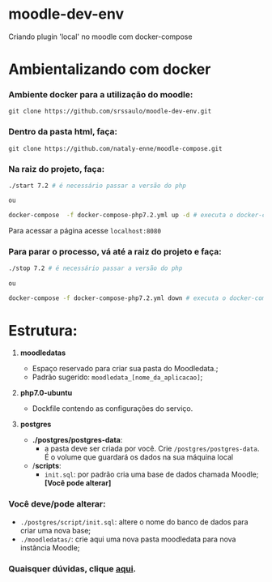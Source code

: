 # moodle-dev-env
Criando plugin 'local' no moodle com docker-compose


# Ambientalizando com docker

### Ambiente docker para a utilização do moodle:
```git
git clone https://github.com/srssaulo/moodle-dev-env.git
```

### Dentro da pasta html, faça:
```git
git clone https://github.com/nataly-enne/moodle-compose.git
```

### Na raiz do projeto, faça:
```bash
./start 7.2 # é necessário passar a versão do php

ou

docker-compose  -f docker-compose-php7.2.yml up -d # executa o docker-compose.yml
```

Para acessar a página acesse `localhost:8080`

### Para parar o processo, vá até a raiz do projeto e faça:
```bash
./stop 7.2 # é necessário passar a versão do php
      
ou

docker-compose -f docker-compose-php7.2.yml down # executa o docker-compose.yml
```   

# Estrutura:
1. **moodledatas** 
    * Espaço reservado para criar sua pasta do Moodledata.;
    * Padrão sugerido: `moodledata_[nome_da_aplicacao]`;
    
2. **php7.0-ubuntu**
    * Dockfile contendo as configurações do serviço.    

3. **postgres**
    * **./postgres/postgres-data**: 
      * a pasta deve ser criada por você. Crie `/postgres/postgres-data`. É o volume que guardará    os dados na sua máquina local
    * /**scripts**: 
        * `init.sql`: por padrão cria uma base de dados chamada Moodle; **[Você pode alterar]**

### Você deve/pode alterar:

* `./postgres/script/init.sql`: altere o nome do banco de dados para criar uma nova base;
* `./moodledatas/`: crie aqui uma nova pasta moodledata para nova instância Moodle;

### Quaisquer dúvidas, clique [aqui](https://github.com/srssaulo/moodle-dev-env/blob/master/README.md).

